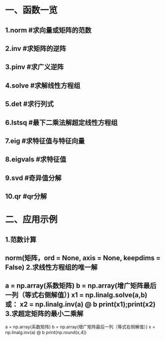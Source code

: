 一、函数一览
======
  1.norm #求向量或矩阵的范数
  ---
  2.inv #求矩阵的逆阵
  ---
  3.pinv #求广义逆阵
  ---
  4.solve #求解线性方程组
  ---
  5.det #求行列式
  ---
  6.lstsq #最下二乘法解超定线性方程组
  ---
  7.eig #求特征值与特征向量
  ---
  8.eigvals #求特征值
  ---
  9.svd #奇异值分解
  ---
  10.qr #qr分解
  ---
二、应用示例
======
  1.范数计算
  ------
  norm(矩阵，ord = None, axis = None, keepdims = False)
  2.求线性方程组的唯一解
  ------
   a = np.array(系数矩阵)
   b = np.array(增广矩阵最后一列（等式右侧解值）)
   x1 = np.linalg.solve(a,b)
   或：
   x2 = np.linalg.inv(a) @ b
   print(x1);print(x2)
   3.求超定矩阵的最小二乘解
   -------
   a = np.array(系数矩阵)
   b = np.array(增广矩阵最后一列（等式右侧解值）)
   x = np.linalg.inv(a) @ b
   print(np.round(x,4))
